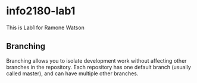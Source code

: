 # info2180-lab1

This is Lab1 for Ramone Watson

## Branching

Branching allows you to isolate development work without affecting other branches in the repository. Each repository has one default branch (usually called master), and can have multiple other branches.

